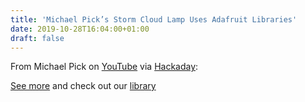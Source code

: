 ```yaml
---
title: 'Michael Pick’s Storm Cloud Lamp Uses Adafruit Libraries'
date: 2019-10-28T16:04:00+01:00
draft: false
---
```


From Michael Pick on [YouTube](https://www.youtube.com/watch?v=smeisA0KXE0) via [Hackaday](https://hackaday.com/2019/10/19/storm-cloud-lamp-brings-the-weather-inside/):

[See more](https://www.youtube.com/watch?v=smeisA0KXE0) and check out our [library](https://github.com/adafruit/Adafruit-WS2801-Library)